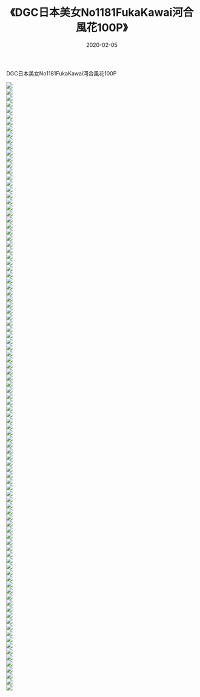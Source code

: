 ﻿---
layout: post
title:  《DGC日本美女No1181FukaKawai河合風花100P》
date:   2020-02-05
img: http://pic.660000.xyz/1:/性感/2020/DGC日本美女No1181FukaKawai河合風花100P/000.jpg
categories: [美女, 清纯, 唯美]
---

DGC日本美女No1181FukaKawai河合風花100P

  ![](http://pic.660000.xyz/1:/性感/2020/DGC日本美女No1181FukaKawai河合風花100P/001.jpg) <br> ![](http://pic.660000.xyz/1:/性感/2020/DGC日本美女No1181FukaKawai河合風花100P/002.jpg) <br> ![](http://pic.660000.xyz/1:/性感/2020/DGC日本美女No1181FukaKawai河合風花100P/003.jpg) <br> ![](http://pic.660000.xyz/1:/性感/2020/DGC日本美女No1181FukaKawai河合風花100P/004.jpg) <br> ![](http://pic.660000.xyz/1:/性感/2020/DGC日本美女No1181FukaKawai河合風花100P/005.jpg) <br> ![](http://pic.660000.xyz/1:/性感/2020/DGC日本美女No1181FukaKawai河合風花100P/006.jpg) <br> ![](http://pic.660000.xyz/1:/性感/2020/DGC日本美女No1181FukaKawai河合風花100P/007.jpg) <br> ![](http://pic.660000.xyz/1:/性感/2020/DGC日本美女No1181FukaKawai河合風花100P/008.jpg) <br> ![](http://pic.660000.xyz/1:/性感/2020/DGC日本美女No1181FukaKawai河合風花100P/009.jpg) <br> ![](http://pic.660000.xyz/1:/性感/2020/DGC日本美女No1181FukaKawai河合風花100P/010.jpg) <br> ![](http://pic.660000.xyz/1:/性感/2020/DGC日本美女No1181FukaKawai河合風花100P/011.jpg) <br> ![](http://pic.660000.xyz/1:/性感/2020/DGC日本美女No1181FukaKawai河合風花100P/012.jpg) <br> ![](http://pic.660000.xyz/1:/性感/2020/DGC日本美女No1181FukaKawai河合風花100P/013.jpg) <br> ![](http://pic.660000.xyz/1:/性感/2020/DGC日本美女No1181FukaKawai河合風花100P/014.jpg) <br> ![](http://pic.660000.xyz/1:/性感/2020/DGC日本美女No1181FukaKawai河合風花100P/015.jpg) <br> ![](http://pic.660000.xyz/1:/性感/2020/DGC日本美女No1181FukaKawai河合風花100P/016.jpg) <br> ![](http://pic.660000.xyz/1:/性感/2020/DGC日本美女No1181FukaKawai河合風花100P/017.jpg) <br> ![](http://pic.660000.xyz/1:/性感/2020/DGC日本美女No1181FukaKawai河合風花100P/018.jpg) <br> ![](http://pic.660000.xyz/1:/性感/2020/DGC日本美女No1181FukaKawai河合風花100P/019.jpg) <br> ![](http://pic.660000.xyz/1:/性感/2020/DGC日本美女No1181FukaKawai河合風花100P/020.jpg) <br> ![](http://pic.660000.xyz/1:/性感/2020/DGC日本美女No1181FukaKawai河合風花100P/021.jpg) <br> ![](http://pic.660000.xyz/1:/性感/2020/DGC日本美女No1181FukaKawai河合風花100P/022.jpg) <br> ![](http://pic.660000.xyz/1:/性感/2020/DGC日本美女No1181FukaKawai河合風花100P/023.jpg) <br> ![](http://pic.660000.xyz/1:/性感/2020/DGC日本美女No1181FukaKawai河合風花100P/024.jpg) <br> ![](http://pic.660000.xyz/1:/性感/2020/DGC日本美女No1181FukaKawai河合風花100P/025.jpg) <br> ![](http://pic.660000.xyz/1:/性感/2020/DGC日本美女No1181FukaKawai河合風花100P/026.jpg) <br> ![](http://pic.660000.xyz/1:/性感/2020/DGC日本美女No1181FukaKawai河合風花100P/027.jpg) <br> ![](http://pic.660000.xyz/1:/性感/2020/DGC日本美女No1181FukaKawai河合風花100P/028.jpg) <br> ![](http://pic.660000.xyz/1:/性感/2020/DGC日本美女No1181FukaKawai河合風花100P/029.jpg) <br> ![](http://pic.660000.xyz/1:/性感/2020/DGC日本美女No1181FukaKawai河合風花100P/030.jpg) <br> ![](http://pic.660000.xyz/1:/性感/2020/DGC日本美女No1181FukaKawai河合風花100P/031.jpg) <br> ![](http://pic.660000.xyz/1:/性感/2020/DGC日本美女No1181FukaKawai河合風花100P/032.jpg) <br> ![](http://pic.660000.xyz/1:/性感/2020/DGC日本美女No1181FukaKawai河合風花100P/033.jpg) <br> ![](http://pic.660000.xyz/1:/性感/2020/DGC日本美女No1181FukaKawai河合風花100P/034.jpg) <br> ![](http://pic.660000.xyz/1:/性感/2020/DGC日本美女No1181FukaKawai河合風花100P/035.jpg) <br> ![](http://pic.660000.xyz/1:/性感/2020/DGC日本美女No1181FukaKawai河合風花100P/036.jpg) <br> ![](http://pic.660000.xyz/1:/性感/2020/DGC日本美女No1181FukaKawai河合風花100P/037.jpg) <br> ![](http://pic.660000.xyz/1:/性感/2020/DGC日本美女No1181FukaKawai河合風花100P/038.jpg) <br> ![](http://pic.660000.xyz/1:/性感/2020/DGC日本美女No1181FukaKawai河合風花100P/039.jpg) <br> ![](http://pic.660000.xyz/1:/性感/2020/DGC日本美女No1181FukaKawai河合風花100P/040.jpg) <br> ![](http://pic.660000.xyz/1:/性感/2020/DGC日本美女No1181FukaKawai河合風花100P/041.jpg) <br> ![](http://pic.660000.xyz/1:/性感/2020/DGC日本美女No1181FukaKawai河合風花100P/042.jpg) <br> ![](http://pic.660000.xyz/1:/性感/2020/DGC日本美女No1181FukaKawai河合風花100P/043.jpg) <br> ![](http://pic.660000.xyz/1:/性感/2020/DGC日本美女No1181FukaKawai河合風花100P/044.jpg) <br> ![](http://pic.660000.xyz/1:/性感/2020/DGC日本美女No1181FukaKawai河合風花100P/045.jpg) <br> ![](http://pic.660000.xyz/1:/性感/2020/DGC日本美女No1181FukaKawai河合風花100P/046.jpg) <br> ![](http://pic.660000.xyz/1:/性感/2020/DGC日本美女No1181FukaKawai河合風花100P/047.jpg) <br> ![](http://pic.660000.xyz/1:/性感/2020/DGC日本美女No1181FukaKawai河合風花100P/048.jpg) <br> ![](http://pic.660000.xyz/1:/性感/2020/DGC日本美女No1181FukaKawai河合風花100P/049.jpg) <br> ![](http://pic.660000.xyz/1:/性感/2020/DGC日本美女No1181FukaKawai河合風花100P/050.jpg) <br> ![](http://pic.660000.xyz/1:/性感/2020/DGC日本美女No1181FukaKawai河合風花100P/051.jpg) <br> ![](http://pic.660000.xyz/1:/性感/2020/DGC日本美女No1181FukaKawai河合風花100P/052.jpg) <br> ![](http://pic.660000.xyz/1:/性感/2020/DGC日本美女No1181FukaKawai河合風花100P/053.jpg) <br> ![](http://pic.660000.xyz/1:/性感/2020/DGC日本美女No1181FukaKawai河合風花100P/054.jpg) <br> ![](http://pic.660000.xyz/1:/性感/2020/DGC日本美女No1181FukaKawai河合風花100P/055.jpg) <br> ![](http://pic.660000.xyz/1:/性感/2020/DGC日本美女No1181FukaKawai河合風花100P/056.jpg) <br> ![](http://pic.660000.xyz/1:/性感/2020/DGC日本美女No1181FukaKawai河合風花100P/057.jpg) <br> ![](http://pic.660000.xyz/1:/性感/2020/DGC日本美女No1181FukaKawai河合風花100P/058.jpg) <br> ![](http://pic.660000.xyz/1:/性感/2020/DGC日本美女No1181FukaKawai河合風花100P/059.jpg) <br> ![](http://pic.660000.xyz/1:/性感/2020/DGC日本美女No1181FukaKawai河合風花100P/060.jpg) <br> ![](http://pic.660000.xyz/1:/性感/2020/DGC日本美女No1181FukaKawai河合風花100P/061.jpg) <br> ![](http://pic.660000.xyz/1:/性感/2020/DGC日本美女No1181FukaKawai河合風花100P/062.jpg) <br> ![](http://pic.660000.xyz/1:/性感/2020/DGC日本美女No1181FukaKawai河合風花100P/063.jpg) <br> ![](http://pic.660000.xyz/1:/性感/2020/DGC日本美女No1181FukaKawai河合風花100P/064.jpg) <br> ![](http://pic.660000.xyz/1:/性感/2020/DGC日本美女No1181FukaKawai河合風花100P/065.jpg) <br> ![](http://pic.660000.xyz/1:/性感/2020/DGC日本美女No1181FukaKawai河合風花100P/066.jpg) <br> ![](http://pic.660000.xyz/1:/性感/2020/DGC日本美女No1181FukaKawai河合風花100P/067.jpg) <br> ![](http://pic.660000.xyz/1:/性感/2020/DGC日本美女No1181FukaKawai河合風花100P/068.jpg) <br> ![](http://pic.660000.xyz/1:/性感/2020/DGC日本美女No1181FukaKawai河合風花100P/069.jpg) <br> ![](http://pic.660000.xyz/1:/性感/2020/DGC日本美女No1181FukaKawai河合風花100P/070.jpg) <br> ![](http://pic.660000.xyz/1:/性感/2020/DGC日本美女No1181FukaKawai河合風花100P/071.jpg) <br> ![](http://pic.660000.xyz/1:/性感/2020/DGC日本美女No1181FukaKawai河合風花100P/072.jpg) <br> ![](http://pic.660000.xyz/1:/性感/2020/DGC日本美女No1181FukaKawai河合風花100P/073.jpg) <br> ![](http://pic.660000.xyz/1:/性感/2020/DGC日本美女No1181FukaKawai河合風花100P/074.jpg) <br> ![](http://pic.660000.xyz/1:/性感/2020/DGC日本美女No1181FukaKawai河合風花100P/075.jpg) <br> ![](http://pic.660000.xyz/1:/性感/2020/DGC日本美女No1181FukaKawai河合風花100P/076.jpg) <br> ![](http://pic.660000.xyz/1:/性感/2020/DGC日本美女No1181FukaKawai河合風花100P/077.jpg) <br> ![](http://pic.660000.xyz/1:/性感/2020/DGC日本美女No1181FukaKawai河合風花100P/078.jpg) <br> ![](http://pic.660000.xyz/1:/性感/2020/DGC日本美女No1181FukaKawai河合風花100P/079.jpg) <br> ![](http://pic.660000.xyz/1:/性感/2020/DGC日本美女No1181FukaKawai河合風花100P/080.jpg) <br> ![](http://pic.660000.xyz/1:/性感/2020/DGC日本美女No1181FukaKawai河合風花100P/081.jpg) <br> ![](http://pic.660000.xyz/1:/性感/2020/DGC日本美女No1181FukaKawai河合風花100P/082.jpg) <br> ![](http://pic.660000.xyz/1:/性感/2020/DGC日本美女No1181FukaKawai河合風花100P/083.jpg) <br> ![](http://pic.660000.xyz/1:/性感/2020/DGC日本美女No1181FukaKawai河合風花100P/084.jpg) <br> ![](http://pic.660000.xyz/1:/性感/2020/DGC日本美女No1181FukaKawai河合風花100P/085.jpg) <br> ![](http://pic.660000.xyz/1:/性感/2020/DGC日本美女No1181FukaKawai河合風花100P/086.jpg) <br> ![](http://pic.660000.xyz/1:/性感/2020/DGC日本美女No1181FukaKawai河合風花100P/087.jpg) <br> ![](http://pic.660000.xyz/1:/性感/2020/DGC日本美女No1181FukaKawai河合風花100P/088.jpg) <br> ![](http://pic.660000.xyz/1:/性感/2020/DGC日本美女No1181FukaKawai河合風花100P/089.jpg) <br> ![](http://pic.660000.xyz/1:/性感/2020/DGC日本美女No1181FukaKawai河合風花100P/090.jpg) <br> ![](http://pic.660000.xyz/1:/性感/2020/DGC日本美女No1181FukaKawai河合風花100P/091.jpg) <br> ![](http://pic.660000.xyz/1:/性感/2020/DGC日本美女No1181FukaKawai河合風花100P/092.jpg) <br> ![](http://pic.660000.xyz/1:/性感/2020/DGC日本美女No1181FukaKawai河合風花100P/093.jpg) <br> ![](http://pic.660000.xyz/1:/性感/2020/DGC日本美女No1181FukaKawai河合風花100P/094.jpg) <br> ![](http://pic.660000.xyz/1:/性感/2020/DGC日本美女No1181FukaKawai河合風花100P/095.jpg) <br> ![](http://pic.660000.xyz/1:/性感/2020/DGC日本美女No1181FukaKawai河合風花100P/096.jpg) <br> ![](http://pic.660000.xyz/1:/性感/2020/DGC日本美女No1181FukaKawai河合風花100P/097.jpg) <br> ![](http://pic.660000.xyz/1:/性感/2020/DGC日本美女No1181FukaKawai河合風花100P/098.jpg) <br> ![](http://pic.660000.xyz/1:/性感/2020/DGC日本美女No1181FukaKawai河合風花100P/099.jpg) <br> ![](http://pic.660000.xyz/1:/性感/2020/DGC日本美女No1181FukaKawai河合風花100P/100.jpg) <br>